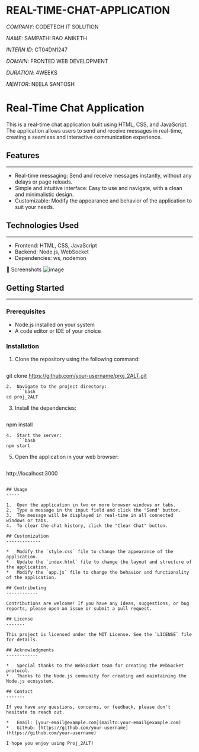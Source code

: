 # REAL-TIME-CHAT-APPLICATION

*COMPANY*: CODETECH IT SOLUTION

*NAME*: SAMPATHI RAO ANIKETH

*INTERN ID*: CT04DN1247

*DOMAIN*: FRONTED WEB DEVELOPMENT

*DURATION*: 4WEEKS

*MENTOR*: NEELA SANTOSH


 Real-Time Chat Application
=====================================

This is a real-time chat application built using HTML, CSS, and JavaScript. The application allows users to send and receive messages in real-time, creating a seamless and interactive communication experience.

## Features
-----------

*   Real-time messaging: Send and receive messages instantly, without any delays or page reloads.
*   Simple and intuitive interface: Easy to use and navigate, with a clean and minimalistic design.
*   Customizable: Modify the appearance and behavior of the application to suit your needs.

## Technologies Used
--------------------

*   Frontend: HTML, CSS, JavaScript
*   Backend: Node.js, WebSocket
*   Dependencies: ws, nodemon

📸 Screenshots
![image](https://github.com/user-attachments/assets/ade4469d-e5a2-41b7-857e-636df8970341)


## Getting Started
---------------

### Prerequisites

*   Node.js installed on your system
*   A code editor or IDE of your choice

### Installation

1.  Clone the repository using the following command:
    ```bash
git clone https://github.com/your-username/proj_2ALT.git
```
2.  Navigate to the project directory:
    ```bash
cd proj_2ALT
```
3.  Install the dependencies:
    ```bash
npm install
```
4.  Start the server:
    ```bash
npm start
```
5.  Open the application in your web browser:
    ```
http://localhost:3000
```

## Usage
-----

1.  Open the application in two or more browser windows or tabs.
2.  Type a message in the input field and click the "Send" button.
3.  The message will be displayed in real-time in all connected windows or tabs.
4.  To clear the chat history, click the "Clear Chat" button.

## Customization
-------------

*   Modify the `style.css` file to change the appearance of the application.
*   Update the `index.html` file to change the layout and structure of the application.
*   Modify the `app.js` file to change the behavior and functionality of the application.

## Contributing
------------

Contributions are welcome! If you have any ideas, suggestions, or bug reports, please open an issue or submit a pull request.

## License
-------

This project is licensed under the MIT License. See the `LICENSE` file for details.

## Acknowledgments
------------

*   Special thanks to the WebSocket team for creating the WebSocket protocol.
*   Thanks to the Node.js community for creating and maintaining the Node.js ecosystem.

## Contact
-------

If you have any questions, concerns, or feedback, please don't hesitate to reach out.

*   Email: [your-email@example.com](mailto:your-email@example.com)
*   GitHub: [https://github.com/your-username](https://github.com/your-username)

I hope you enjoy using Proj_2ALT!
